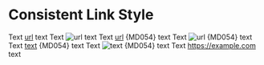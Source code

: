 # Consistent Link Style

Text [url](https://example.com) text
Text ![url](https://example.com) text
Text [url] {MD054} text
Text ![url] {MD054} text
Text [text][url] {MD054} text
Text ![text][url] {MD054} text
Text <https://example.com> text

[url]: https://example.com

<!-- markdownlint-configure-file {
  "MD054": {
    "style": "consistent"
  }
} -->
